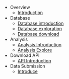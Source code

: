 - Overview
    - [Introduction](/README.md)
- Database
    - [Database introduction](./Database_introduction.md)
    - [Database exploration](./Database_explore.md)
    - [Database download](./Database_download.md)
- Analysis
  - [Analysis Introduction](./Analysis_introduction.md)
  - [Analysis Explore](./Analysis_explore.md)
- Download API
  - [API Introduction](./Download_API_Documentation.md)
- Data Submission
  - [Introduce](./Data_Submission.md)
